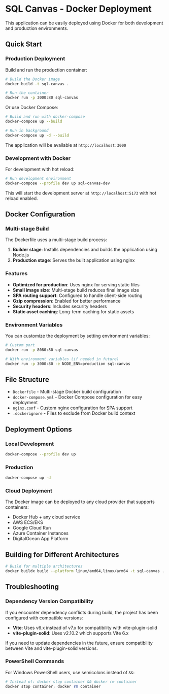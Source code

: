 # SQL Canvas - Docker Deployment

This application can be easily deployed using Docker for both development and production environments.

## Quick Start

### Production Deployment

Build and run the production container:

```bash
# Build the Docker image
docker build -t sql-canvas .

# Run the container
docker run -p 3000:80 sql-canvas
```

Or use Docker Compose:

```bash
# Build and run with docker-compose
docker-compose up --build

# Run in background
docker-compose up -d --build
```

The application will be available at `http://localhost:3000`

### Development with Docker

For development with hot reload:

```bash
# Run development environment
docker-compose --profile dev up sql-canvas-dev
```

This will start the development server at `http://localhost:5173` with hot reload enabled.

## Docker Configuration

### Multi-stage Build

The Dockerfile uses a multi-stage build process:

1. **Builder stage**: Installs dependencies and builds the application using Node.js
2. **Production stage**: Serves the built application using nginx

### Features

- **Optimized for production**: Uses nginx for serving static files
- **Small image size**: Multi-stage build reduces final image size
- **SPA routing support**: Configured to handle client-side routing
- **Gzip compression**: Enabled for better performance
- **Security headers**: Includes security headers
- **Static asset caching**: Long-term caching for static assets

### Environment Variables

You can customize the deployment by setting environment variables:

```bash
# Custom port
docker run -p 8080:80 sql-canvas

# With environment variables (if needed in future)
docker run -p 3000:80 -e NODE_ENV=production sql-canvas
```

## File Structure

- `Dockerfile` - Multi-stage Docker build configuration
- `docker-compose.yml` - Docker Compose configuration for easy deployment
- `nginx.conf` - Custom nginx configuration for SPA support
- `.dockerignore` - Files to exclude from Docker build context

## Deployment Options

### Local Development
```bash
docker-compose --profile dev up
```

### Production
```bash
docker-compose up -d
```

### Cloud Deployment
The Docker image can be deployed to any cloud provider that supports containers:
- Docker Hub + any cloud service
- AWS ECS/EKS
- Google Cloud Run
- Azure Container Instances
- DigitalOcean App Platform

## Building for Different Architectures

```bash
# Build for multiple architectures
docker buildx build --platform linux/amd64,linux/arm64 -t sql-canvas .
```

## Troubleshooting

### Dependency Version Compatibility

If you encounter dependency conflicts during build, the project has been configured with compatible versions:
- **Vite**: Uses v6.x instead of v7.x for compatibility with vite-plugin-solid
- **vite-plugin-solid**: Uses v2.10.2 which supports Vite 6.x

If you need to update dependencies in the future, ensure compatibility between Vite and vite-plugin-solid versions.

### PowerShell Commands

For Windows PowerShell users, use semicolons instead of `&&`:
```powershell
# Instead of: docker stop container && docker rm container
docker stop container; docker rm container
```
